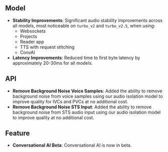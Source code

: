 ## Model

- **Stability Improvements**: Significant audio stability improvements across all models, most noticeable on `turbo_v2` and `turbo_v2.5`, when using:
  - Websockets
  - Projects
  - Reader app
  - TTS with request stitching
  - ConvAI
- **Latency Improvements**: Reduced time to first byte latency by approximately 20-30ms for all models.

## API

- **Remove Background Noise Voice Samples**: Added the ability to remove background noise from voice samples using our audio isolation model to improve quality for IVCs and PVCs at no additional cost.
- **Remove Background Noise STS Input**: Added the ability to remove background noise from STS audio input using our audio isolation model to improve quality at no additional cost.

## Feature

- **Conversational AI Beta**: Conversational AI is now in beta.
